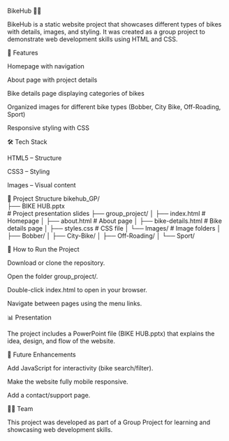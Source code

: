 BikeHub 🚴‍♂️

BikeHub is a static website project that showcases different types of bikes with details, images, and styling.
It was created as a group project to demonstrate web development skills using HTML and CSS.

📌 Features

Homepage with navigation

About page with project details

Bike details page displaying categories of bikes

Organized images for different bike types (Bobber, City Bike, Off-Roading, Sport)

Responsive styling with CSS

🛠️ Tech Stack

HTML5 – Structure

CSS3 – Styling

Images – Visual content

📂 Project Structure
bikehub_GP/<br>
├── BIKE HUB.pptx<br>        # Project presentation slides
├── group_project/
│   ├── index.html         # Homepage
│   ├── about.html         # About page
│   ├── bike-details.html  # Bike details page
│   ├── styles.css         # CSS file
│   └── Images/            # Image folders
│       ├── Bobber/
│       ├── City-Bike/
│       ├── Off-Roading/
│       └── Sport/

🚀 How to Run the Project

Download or clone the repository.

Open the folder group_project/.

Double-click index.html to open in your browser.

Navigate between pages using the menu links.

📊 Presentation

The project includes a PowerPoint file (BIKE HUB.pptx) that explains the idea, design, and flow of the website.

🌱 Future Enhancements

Add JavaScript for interactivity (bike search/filter).

Make the website fully mobile responsive.

Add a contact/support page.

👨‍💻 Team

This project was developed as part of a Group Project for learning and showcasing web development skills.
